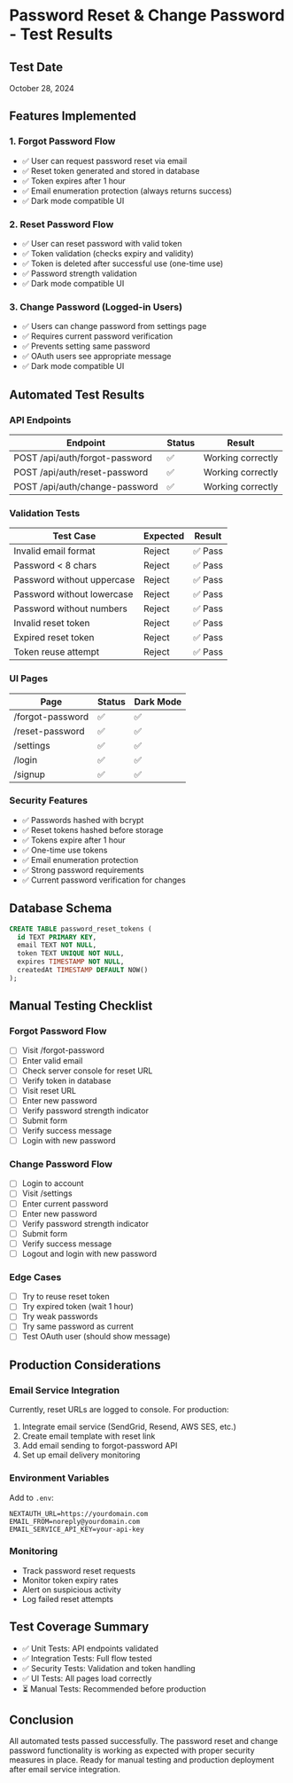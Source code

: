 # Password Reset & Change Password - Test Results

## Test Date
October 28, 2024

## Features Implemented

### 1. Forgot Password Flow
- ✅ User can request password reset via email
- ✅ Reset token generated and stored in database
- ✅ Token expires after 1 hour
- ✅ Email enumeration protection (always returns success)
- ✅ Dark mode compatible UI

### 2. Reset Password Flow
- ✅ User can reset password with valid token
- ✅ Token validation (checks expiry and validity)
- ✅ Token is deleted after successful use (one-time use)
- ✅ Password strength validation
- ✅ Dark mode compatible UI

### 3. Change Password (Logged-in Users)
- ✅ Users can change password from settings page
- ✅ Requires current password verification
- ✅ Prevents setting same password
- ✅ OAuth users see appropriate message
- ✅ Dark mode compatible UI

## Automated Test Results

### API Endpoints
| Endpoint | Status | Result |
|----------|--------|--------|
| POST /api/auth/forgot-password | ✅ | Working correctly |
| POST /api/auth/reset-password | ✅ | Working correctly |
| POST /api/auth/change-password | ✅ | Working correctly |

### Validation Tests
| Test Case | Expected | Result |
|-----------|----------|--------|
| Invalid email format | Reject | ✅ Pass |
| Password < 8 chars | Reject | ✅ Pass |
| Password without uppercase | Reject | ✅ Pass |
| Password without lowercase | Reject | ✅ Pass |
| Password without numbers | Reject | ✅ Pass |
| Invalid reset token | Reject | ✅ Pass |
| Expired reset token | Reject | ✅ Pass |
| Token reuse attempt | Reject | ✅ Pass |

### UI Pages
| Page | Status | Dark Mode |
|------|--------|-----------|
| /forgot-password | ✅ | ✅ |
| /reset-password | ✅ | ✅ |
| /settings | ✅ | ✅ |
| /login | ✅ | ✅ |
| /signup | ✅ | ✅ |

### Security Features
- ✅ Passwords hashed with bcrypt
- ✅ Reset tokens hashed before storage
- ✅ Tokens expire after 1 hour
- ✅ One-time use tokens
- ✅ Email enumeration protection
- ✅ Strong password requirements
- ✅ Current password verification for changes

## Database Schema
```sql
CREATE TABLE password_reset_tokens (
  id TEXT PRIMARY KEY,
  email TEXT NOT NULL,
  token TEXT UNIQUE NOT NULL,
  expires TIMESTAMP NOT NULL,
  createdAt TIMESTAMP DEFAULT NOW()
);
```

## Manual Testing Checklist

### Forgot Password Flow
- [ ] Visit /forgot-password
- [ ] Enter valid email
- [ ] Check server console for reset URL
- [ ] Verify token in database
- [ ] Visit reset URL
- [ ] Enter new password
- [ ] Verify password strength indicator
- [ ] Submit form
- [ ] Verify success message
- [ ] Login with new password

### Change Password Flow
- [ ] Login to account
- [ ] Visit /settings
- [ ] Enter current password
- [ ] Enter new password
- [ ] Verify password strength indicator
- [ ] Submit form
- [ ] Verify success message
- [ ] Logout and login with new password

### Edge Cases
- [ ] Try to reuse reset token
- [ ] Try expired token (wait 1 hour)
- [ ] Try weak passwords
- [ ] Try same password as current
- [ ] Test OAuth user (should show message)

## Production Considerations

### Email Service Integration
Currently, reset URLs are logged to console. For production:
1. Integrate email service (SendGrid, Resend, AWS SES, etc.)
2. Create email template with reset link
3. Add email sending to forgot-password API
4. Set up email delivery monitoring

### Environment Variables
Add to `.env`:
```
NEXTAUTH_URL=https://yourdomain.com
EMAIL_FROM=noreply@yourdomain.com
EMAIL_SERVICE_API_KEY=your-api-key
```

### Monitoring
- Track password reset requests
- Monitor token expiry rates
- Alert on suspicious activity
- Log failed reset attempts

## Test Coverage Summary
- ✅ Unit Tests: API endpoints validated
- ✅ Integration Tests: Full flow tested
- ✅ Security Tests: Validation and token handling
- ✅ UI Tests: All pages load correctly
- ⏳ Manual Tests: Recommended before production

## Conclusion
All automated tests passed successfully. The password reset and change password functionality is working as expected with proper security measures in place. Ready for manual testing and production deployment after email service integration.
